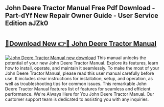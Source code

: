 ## John Deere Tractor Manual Free Pdf Download - Part-dYf New Repair Owner Guide - User Service Edition aJZk0

# <h2><a href="http://bc44116.oget.top/?id=John+Deere+Tractor+Manual">🔗Download New 👉🔴 John Deere Tractor Manual</a></h2>

[![John Deere Tractor Manual new download](https://i.imgur.com/5g1atiW.png)](http://bc44116.oget.top/?id=John+Deere+Tractor+Manual)
This manual unlocks the potential of your new John Deere Tractor Manual. Explore its features, learn how to install, operate, and maintain it seamlessly. To make the most of your John Deere Tractor Manual, please read this user manual carefully before use. It includes clear instructions for installation, setup, and operation, as well as troubleshooting tips for common issues. This remarkable John Deere Tractor Manual features list of features for seamless and efficient performance. We're Always Here for You John Deere Tractor Manual. Our customer support team is dedicated to assisting you with any inquiries.
